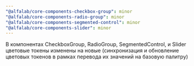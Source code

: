 ```yaml
---
"@alfalab/core-components-checkbox-group": minor
"@alfalab/core-components-radio-group": minor
"@alfalab/core-components-segmented-control": minor
"@alfalab/core-components-slider": minor
---
```


В компонентах CheckboxGroup, RadioGroup, SegmentedControl, и Slider цветовые токены изменены на новые (синхронизация и обновление цветовых токенов в рамках перевода их значений на базовую палитру)
